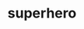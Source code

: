 ---
layout: people&body
title: superhero
emoji: superhero
permalink: 🦸.html
image: assets/img/3moji/superhero.png
---